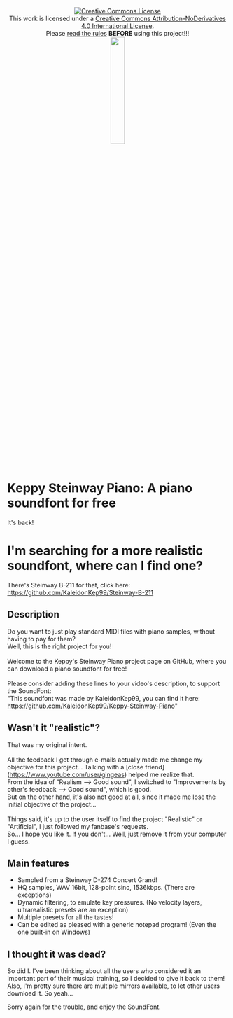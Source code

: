 <div align="center"><a rel="license" href="http://creativecommons.org/licenses/by-nd/4.0/"><img alt="Creative Commons License" style="border-width:0" src="https://i.creativecommons.org/l/by-nd/4.0/88x31.png" /></a><br />This work is licensed under a <a rel="license" href="http://creativecommons.org/licenses/by-nd/4.0/">Creative Commons Attribution-NoDerivatives 4.0 International License</a>.<br>Please <a href="#rules-for-the-use-of-this-project">read the rules</a> <b>BEFORE</b> using this project!!!</div>
<div align="center"><a rel="Donate" href="https://www.paypal.com/cgi-bin/webscr?cmd=_donations&business=prapapappo1999@gmail.com&lc=US&item_name=Donation&currency_code=USD&bn=PP-DonationsBF"><img width="25%" height="25%" src="http://www.pngall.com/wp-content/uploads/2016/05/PayPal-Donate-Button-PNG-Clipart.png"></a></div>

# Keppy Steinway Piano: A piano soundfont for free
It's back!

# I'm searching for a more realistic soundfont, where can I find one?
There's Steinway B-211 for that, click here: https://github.com/KaleidonKep99/Steinway-B-211

## Description
Do you want to just play standard MIDI files with piano samples, without having to pay for them?
<br>
Well, this is the right project for you!
<br><br>
Welcome to the Keppy's Steinway Piano project page on GitHub, where you can download a piano soundfont for free!
<br><br>
Please consider adding these lines to your video's description, to support the SoundFont:
<br>
"This soundfont was made by KaleidonKep99, you can find it here: https://github.com/KaleidonKep99/Keppy-Steinway-Piano"

## Wasn't it "realistic"?
That was my original intent.
<br>
<br>
All the feedback I got through e-mails actually made me change my objective for this project... Talking with a [close friend] (https://www.youtube.com/user/gingeas) helped me realize that.
<br>
From the idea of "Realism --> Good sound", I switched to "Improvements by other's feedback --> Good sound", which is good.
<br>
But on the other hand, it's also not good at all, since it made me lose the initial objective of the project...
<br>
<br>
Things said, it's up to the user itself to find the project "Realistic" or "Artificial", I just followed my fanbase's requests.
<br>
So... I hope you like it. If you don't... Well, just remove it from your computer I guess.

## Main features
- Sampled from a Steinway D-274 Concert Grand!
- HQ samples, WAV 16bit, 128-point sinc, 1536kbps. (There are exceptions)
- Dynamic filtering, to emulate key pressures. (No velocity layers, ultrarealistic presets are an exception)
- Multiple presets for all the tastes!
- Can be edited as pleased with a generic notepad program! (Even the one built-in on Windows)

## I thought it was dead?
So did I.
I've been thinking about all the users who considered it an important part of their musical training, so I decided to give it back to them!
Also, I'm pretty sure there are multiple mirrors available, to let other users download it. So yeah...

Sorry again for the trouble, and enjoy the SoundFont.